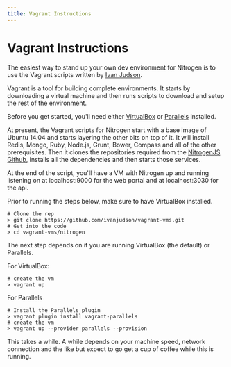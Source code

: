 ```yaml
---
title: Vagrant Instructions
---
```


# Vagrant Instructions

The easiest way to stand up your own dev environment for Nitrogen is to use the Vagrant scripts written by [Ivan Judson](http://irjudson.org). 

Vagrant is a tool for building complete environments. It starts by downloading a virtual machine and then runs scripts to download and setup the rest of the environment.

Before you get started, you'll need either [VirtualBox](https://www.virtualbox.org/) or [Parallels](http://www.parallels.com/) installed.  

At present, the Vagrant scripts for Nitrogen start with a base image of Ubuntu 14.04 and starts layering the other bits on top of it. It will install Redis, Mongo, Ruby, Node.js, Grunt, Bower, Compass and all of the other prerequisites. Then it clones the repositories required from the [NitrogenJS Github](https://github.com/nitrogenjs), installs all the dependencies and then starts those services. 

At the end of the script, you'll have a VM with Nitrogen up and running listening on at localhost:9000 for the web portal and at localhost:3030 for the api. 

Prior to running the steps below, make sure to have VirtualBox installed. 

```
# Clone the rep
> git clone https://github.com/ivanjudson/vagrant-vms.git
# Get into the code
> cd vagrant-vms/nitrogen
```

The next step depends on if you are running VirtualBox (the default) or Parallels. 

For VirtualBox: 

```
# create the vm
> vagrant up
```

For Parallels

```
# Install the Parallels plugin 
> vagrant plugin install vagrant-parallels
# create the vm
> vagrant up --provider parallels --provision
```

This takes a while. A while depends on your machine speed, network connection and the like but expect to go get a cup of coffee while this is running. 